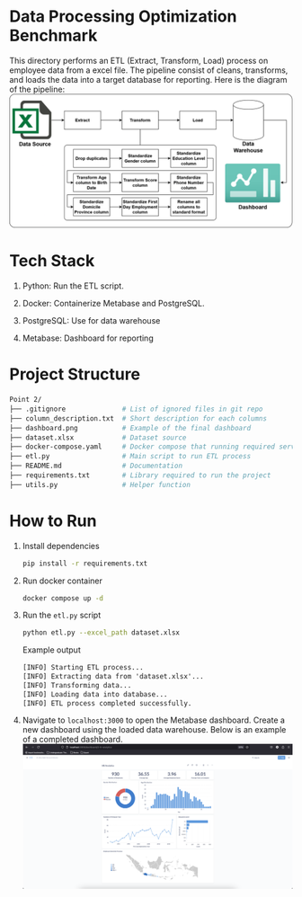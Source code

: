 # Data Processing Optimization Benchmark
This directory performs an ETL (Extract, Transform, Load) process on employee data from a excel file. The pipeline consist of cleans, transforms, and loads the data into a target database for reporting. Here is the diagram of the pipeline:
![Diagram](./diagram.png)

# Tech Stack
1. Python: Run the ETL script.

2. Docker: Containerize Metabase and PostgreSQL.

3. PostgreSQL: Use for data warehouse

4. Metabase: Dashboard for reporting

# Project Structure
```bash
Point 2/
├── .gitignore              # List of ignored files in git repo
├── column_description.txt  # Short description for each columns
├── dashboard.png           # Example of the final dashboard
├── dataset.xlsx            # Dataset source
├── docker-compose.yaml     # Docker compose that running required services
├── etl.py                  # Main script to run ETL process
├── README.md               # Documentation
├── requirements.txt        # Library required to run the project
├── utils.py                # Helper function
```

# How to Run
1. Install dependencies
    ```bash
    pip install -r requirements.txt
    ```

2. Run docker container
    ```bash
    docker compose up -d
    ```

3. Run the `etl.py` script
    ```bash
    python etl.py --excel_path dataset.xlsx
    ```
    
    Example output
    ```
    [INFO] Starting ETL process...
    [INFO] Extracting data from 'dataset.xlsx'...
    [INFO] Transforming data...
    [INFO] Loading data into database...
    [INFO] ETL process completed successfully.
    ```
4. Navigate to `localhost:3000` to open the Metabase dashboard. Create a new dashboard using the loaded data warehouse. Below is an example of a completed dashboard.
![Dashboard](./dashboard.png)